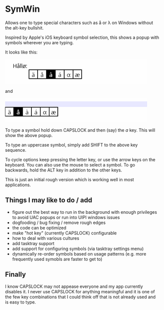 SymWin
======

Allows one to type special characters such as å or λ on Windows without the alt-key bullshit.

Inspired by Apple's iOS keyboard symbol selection, this shows a popup with symbols wherever you are typing.

It looks like this:

![screenshot](SymWin/screencast.gif)

and 

![screenshot](SymWin/screencast2.gif)

To type a symbol hold down CAPSLOCK and then (say) the *a* key. This will show the above popup.

To type an uppercase symbol, simply add SHIFT to the above key sequence.

To cycle options keep pressing the letter key, or use the arrow keys on the keyboard. You can also use the mouse to select a symbol. To go backwards, hold the ALT key in addition to the other keys.

This is just an initial rough version which is working well in most applications.

Things I may like to do / add
-----------------------------

- figure out the best way to run in the background with enough privileges to avoid UAC popups or run into UIPI windows issues
- dogfooding / bug fixing / remove rough edges
- the code can be optimized
- make "hot key" (currently CAPSLOCK) configurable
- how to deal with various cultures
- add tasktray support
- add support for configuring symbols (via tasktray settings menu)
- dynamically re-order symbols based on usage patterns (e.g. more frequently used symobls are faster to get to)

Finally
-------
I know CAPSLOCK may not appease everyone and my app currently disables it. I never use CAPSLOCK for anything meaningful and it is one of the few key combinations that I could think off that is not already used and is easy to type.
